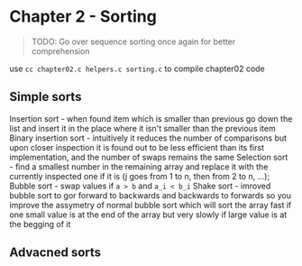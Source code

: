 # Chapter 2 - Sorting

> TODO:
> Go over sequence sorting once again for better comprehension

use `cc chapter02.c helpers.c sorting.c` to compile chapter02 code

## Simple sorts
Insertion sort - when found item which is smaller than previous go down the list and insert it in the place where it isn't smaller than the previous item
Binary insertion sort - intuitively it reduces the number of comparisons but upon closer inspection it is found out to be less efficient than its first implementation, and the number of swaps remains the same
Selection sort - find a smallest number in the remaining array and replace it with the currently inspected one if it is (j goes from 1 to n, then from 2 to n, ...);
Bubble sort - swap values if `a > b` and `a_i < b_i`
Shake sort - imroved bubble sort to gor forward to backwards and backwards to forwards so you improve the assymetry of normal bubble sort which will sort the array fast if one small value is at the end of the array but very slowly if large value is at the begging of it

## Advacned sorts

